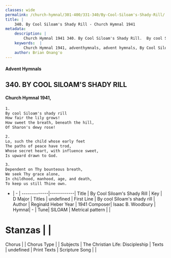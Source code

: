 ```yaml
---
classes: wide
permalink: /church-hymnal/301-400/331-340/By-Cool-Siloam's-Shady-Rill/
title: |
    340. By Cool Siloam's Shady Rill - Church Hymnal 1941
metadata:
    description: |
        Church Hymnal 1941 340. By Cool Siloam's Shady Rill.  By cool Siloam's shady rill  How fair the lily grows!  How sweet the breath, beneath the hill,  Of Sharon's dewy rose! 
    keywords:  |
        Church Hymnal 1941, adventhymnals, advent hymnals, By Cool Siloam's Shady Rill, By cool Siloam's shady rill. 
    author: Brian Onang'o
---
```


#### Advent Hymnals
## 340. BY COOL SILOAM'S SHADY RILL
####  Church Hymnal 1941,

```txt
1.
By cool Siloam's shady rill 
How fair the lily grows! 
How sweet the breath, beneath the hill, 
Of Sharon's dewy rose! 

2.
Lo, such the child whose early feet 
The paths of peace have trod, 
Whose secret heart, with influence sweet, 
Is upward drawn to God. 

3.
Dependent on Thy bounteous breath, 
We seek Thy grace alone, 
In childhood, manhood, age, and death, 
To keep us still Thine own.

```

- |   -  |
-------------|------------|
Title | By Cool Siloam's Shady Rill |
Key | D Major |
Titles | undefined |
First Line | By cool Siloam's shady rill |
Author | Reginald Heber
Year | 1941
Composer| Isaac B. Woodbury |
Hymnal|  - |
Tune| SILOAM |
Metrical pattern | |
# Stanzas |  |
Chorus |  |
Chorus Type |  |
Subjects | The Christian Life: Discipleship |
Texts | undefined |
Print Texts | 
Scripture Song |  |
    
